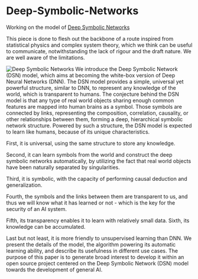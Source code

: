 # Deep-Symbolic-Networks
Working on the model of [Deep Symbolic Networks](https://github.com/qunzhi/Deep-Symbolic-Networks/raw/master/conceptual%20paper/main_DSN.pdf)

This piece is done to flesh out the backbone of a route inspired from statistical physics and complex system theory, which we think can be useful to communicate, notwithstanding the lack of rigour and the draft nature. We are well aware of the limitations. 

![Deep Symbolic Networks](https://github.com/qunzhi/Deep-Symbolic-Networks/raw/master/workingpaper/dsn.png)
We introduce the Deep Symbolic Network (DSN) model,
which aims at becoming the white-box version of Deep Neural Networks
(DNN). The DSN model provides a simple, universal yet powerful
structure, similar to DNN, to represent any knowledge of the world,
which is transparent to humans. The conjecture behind the DSN model
is that any type of real world objects sharing enough common
features are mapped into human brains as a symbol. Those symbols are
connected by links, representing the composition, correlation,
causality, or other relationships between them, forming a deep,
hierarchical symbolic network structure. Powered by such a
structure, the DSN model is expected to learn like humans, because
of its unique characteristics. 
    
First, it is universal, using the same structure to store any knowledge. 
    
Second, it can learn symbols from the world and construct the deep symbolic networks automatically, by utilizing the fact that real world objects have been naturally separated by singularities.  
    
Third, it is symbolic, with the capacity of performing causal deduction and generalization.
    
Fourth, the symbols and the links between them are transparent to us, and thus we will know what it has learned or not - which is the key for the security of an AI system. 
    
Fifth, its transparency enables it to learn with relatively small data. Sixth, its knowledge can be accumulated. 
    
Last but not least, it is more friendly to unsupervised learning than DNN. We present the details of the model, the algorithm powering its automatic learning ability, and describe its usefulness in different use cases. The purpose of this paper is to generate broad interest to develop it within an open source project centered on the Deep Symbolic Network (DSN) model towards the development of general AI.  
